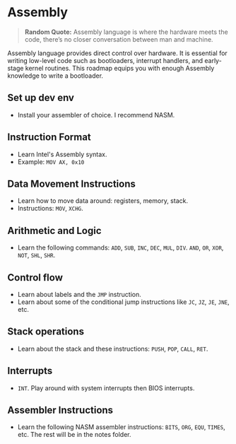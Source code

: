 # Assembly

> **Random Quote:** Assembly language is where the hardware meets the code, there’s no closer conversation between man and machine.

Assembly language provides direct control over hardware. It is essential for writing low-level code such as bootloaders, interrupt handlers, and early-stage kernel routines. This roadmap equips you with enough Assembly knowledge to write a bootloader.

## Set up dev env
+ Install your assembler of choice. I recommend NASM.

## Instruction Format
+ Learn Intel's Assembly syntax.
+ Example: `MOV AX, 0x10`

## Data Movement Instructions
+ Learn how to move data around: registers, memory, stack.
+ Instructions: `MOV`, `XCHG`.

## Arithmetic and Logic
+ Learn the following commands: `ADD`, `SUB`, `INC`, `DEC`, `MUL`, `DIV`. `AND`, `OR`, `XOR`, `NOT`, `SHL`, `SHR`.

## Control flow
+ Learn about labels and the `JMP` instruction.
+ Learn about some of the conditional jump instructions like `JC`, `JZ`, `JE`, `JNE`, etc.

## Stack operations
+ Learn about the stack and these instructions: `PUSH`, `POP`, `CALL`, `RET`.

## Interrupts
+ `INT`. Play around with system interrupts then BIOS interrupts.

## Assembler Instructions
+ Learn the following NASM assembler instructions: `BITS`, `ORG`, `EQU`, `TIMES`, etc. The rest will be in the notes folder.
